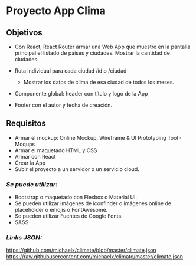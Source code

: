 # Proyecto App Clima

## Objetivos

- Con React, React Router armar una Web App que muestre en la pantalla principal el listado de países y ciudades. Mostrar la cantidad de ciudades.
- Ruta individual para cada ciudad /id o /ciudad
    - Mostrar los datos de clima de esa ciudad de todos los meses.

- Componente global: header con título y logo de la App
- Footer con el autor y fecha de creación.

## Requisitos

- Armar el mockup: Online Mockup, Wireframe & UI Prototyping Tool · Moqups
- Armar el maquetado HTML y CSS
- Armar con React
- Crear la App
- Subir el proyecto a un servidor o un servicio cloud.

### *Se puede utilizar:*
- Bootstrap o maquetado con Flexbox o Material UI.
- Se pueden utilizar imágenes de iconfinder o imágenes online de placeholder o emojis o FontAwesome.
- Se pueden utilizar Fuentes de Google Fonts.
- SASS

### *Links JSON:*
https://github.com/michaelx/climate/blob/master/climate.json
https://raw.githubusercontent.com/michaelx/climate/master/climate.json
